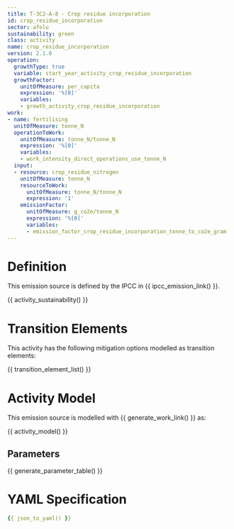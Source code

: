 ```yaml
---
title: T-3C2-A-8 - Crop residue incorporation
id: crop_residue_incorporation
sector: afolu
sustainability: green
class: activity
name: crop_residue_incorporation
version: 2.1.0
operation:
  growthType: true
  variable: start_year_activity_crop_residue_incorporation
  growthFactor:
    unitOfMeasure: per_capita
    expression: '%[0]'
    variables:
    - growth_activity_crop_residue_incorporation
work:
- name: fertilising
  unitOfMeasure: tonne_N
  operationToWork:
    unitOfMeasure: tonne_N/tonne_N
    expression: '%[0]'
    variables:
    - work_intensity_direct_operations_use_tonne_N
  input:
  - resource: crop_residue_nitrogen
    unitOfMeasure: tonne_N
    resourceToWork:
      unitOfMeasure: tonne_N/tonne_N
      expression: '1'
    emissionFactor:
      unitOfMeasure: g_co2e/tonne_N
      expression: '%[0]'
      variables:
      - emission_factor_crop_residue_incorporation_tonne_to_co2e_gram
---
```

# Definition
This emission source is defined by the IPCC in {{ ipcc_emission_link() }}.


{{ activity_sustainability() }}

# Transition Elements

This activity has the following mitigation options modelled as transition elements:

{{ transition_element_list() }}

# Activity Model
This emission source is modelled with {{ generate_work_link() }} as:

{{ activity_model() }}

## Parameters

{{ generate_parameter_table() }}

# YAML Specification

```yaml
{{ json_to_yaml() }}
```